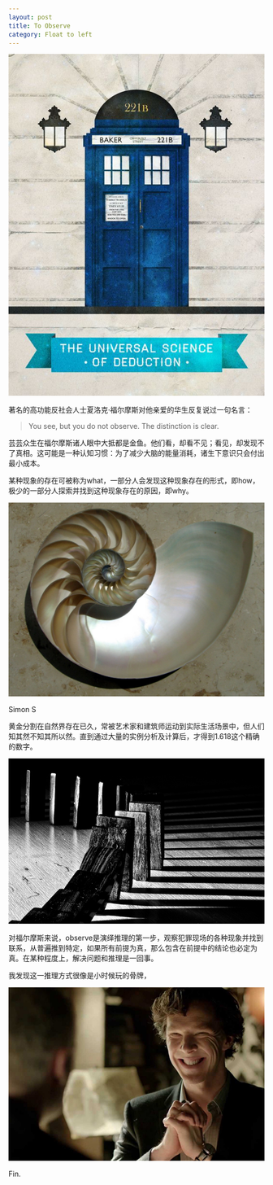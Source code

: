 ```yaml
---
layout: post
title: To Observe
category: Float to left
---
```


![set](/images/221b.jpg "bakerstreet221b")

著名的高功能反社会人士夏洛克·福尔摩斯对他亲爱的华生反复说过一句名言：

>You see, but you do not observe. The distinction is clear.
 
芸芸众生在福尔摩斯诸人眼中大抵都是金鱼。他们看，却看不见；看见，却发现不了真相。这可能是一种认知习惯：为了减少大脑的能量消耗，诸生下意识只会付出最小成本。

某种现象的存在可被称为what，一部分人会发现这种现象存在的形式，即how，极少的一部分人探索并找到这种现象存在的原因，即why。

![set](/images/fibonaccispiral.jpg)

Simon S

黄金分割在自然界存在已久，常被艺术家和建筑师运动到实际生活场景中，但人们知其然不知其所以然。直到通过大量的实例分析及计算后，才得到1.618这个精确的数字。

![set](/images/domino.jpg)

对福尔摩斯来说，observe是演绎推理的第一步，观察犯罪现场的各种现象并找到联系，从普遍推到特定，如果所有前提为真，那么包含在前提中的结论也必定为真。在某种程度上，解决问题和推理是一回事。

我发现这一推理方式很像是小时候玩的骨牌，


![set](/images/sociopathsherlock.jpg "sociopathsherlock")


Fin.

